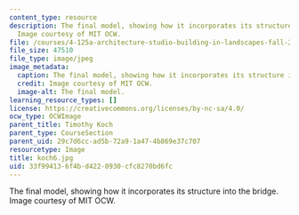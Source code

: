 ```yaml
---
content_type: resource
description: The final model, showing how it incorporates its structure into the bridge.
  Image courtesy of MIT OCW.
file: /courses/4-125a-architecture-studio-building-in-landscapes-fall-2005/33f994136f4bd4220930cfc8270bd6fc_koch6.jpg
file_size: 47510
file_type: image/jpeg
image_metadata:
  caption: The final model, showing how it incorporates its structure into the bridge.
  credit: Image courtesy of MIT OCW.
  image-alt: The final model.
learning_resource_types: []
license: https://creativecommons.org/licenses/by-nc-sa/4.0/
ocw_type: OCWImage
parent_title: Timothy Koch
parent_type: CourseSection
parent_uid: 29c7d6cc-ad5b-72a9-1a47-4b869e37c707
resourcetype: Image
title: koch6.jpg
uid: 33f99413-6f4b-d422-0930-cfc8270bd6fc
---
```

The final model, showing how it incorporates its structure into the bridge. Image courtesy of MIT OCW.